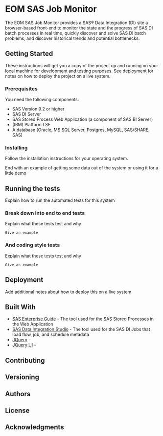 # EOM SAS Job Monitor

The EOM SAS Job Monitor provides a SAS® Data Integration (DI) site a browser-based front-end to monitor the
state and the progress of SAS DI batch processes in real time, quickly discover and solve SAS DI batch problems,
and discover historical trends and potential bottlenecks.


## Getting Started

These instructions will get you a copy of the project up and running on your local machine for development and testing purposes. See deployment for notes on how to deploy the project on a live system.

### Prerequisites

You need the following components:

- SAS Version 9.2 or higher
- SAS DI Server
- SAS Stored Process Web Application (a component of SAS BI Server)
- (IBM) Platform LSF
- A database (Oracle, MS SQL Server, Postgres, MySQL, SAS/SHARE, SAS)


### Installing

Follow the installation instructions for your operating system.

End with an example of getting some data out of the system or using it for a little demo

## Running the tests

Explain how to run the automated tests for this system

### Break down into end to end tests

Explain what these tests test and why

```
Give an example
```

### And coding style tests

Explain what these tests test and why

```
Give an example
```

## Deployment

Add additional notes about how to deploy this on a live system

## Built With

* [SAS Enterprise Guide](http://support.sas.com/software/products/enterprise-guide/index.html) - The tool used for the SAS Stored Processes in the Web Application
* [SAS Data Integration Studio](http://support.sas.com/software/products/etls/index.html) - The tool used for the SAS DI Jobs that load flow, job, and schedule metadata
* [JQuery](https://jquery.com/) - 
* [JQuery UI](http://jqueryui.com/) - 

## Contributing


## Versioning


## Authors


## License



## Acknowledgments


